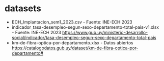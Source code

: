 # datasets
- ECH_Implantacion_sem1_2023.csv - Fuente: INE-ECH 2023
- indicador_tasa-desempleo-segun-sexo-departamento-total-pais-v1.xlsx - Fuente: INE-ECH 2023 https://www.gub.uy/ministerio-desarrollo-social/indicador/tasa-desempleo-segun-sexo-departamento-total-pais
- km-de-fibra-optica-por-departamento.xlsx - Datos abiertos https://catalogodatos.gub.uy/dataset/km-de-fibra-optica-por-departamento# 